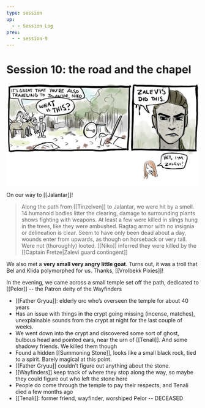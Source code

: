 ```yaml
---
type: session
up:
  - - Session Log
prev:
  - - session-9
---
```


# Session 10: the road and the chapel
![](/assets/obsidian/comic%2013.jpeg)

On our way to [[Jalantar]]! 

> Along the path from [[Tinzelven]] to Jalantar, we were hit by a smell. 14 humanoid bodies litter the clearing, damage to surrounding plants shows fighting with weapons. At least a few were killed in slings hung in the trees, like they were ambushed. Ragtag armor with no insignia or delineation is clear. Seem to have only been dead about a day, wounds enter from upwards, as though on horseback or very tall. Were not (thoroughly) looted. [[Niko]] inferred they were killed by the [[Captain Fretze|Zalevi guard contingent]]

We also met a **very small very angry little goat**. Turns out, it was a troll that Bel and Klida polymorphed for us. Thanks, [[Vrolbekk Pixies]]! 

In the evening, we came across a small temple set off the path, dedicated to  [[Pelor]] -- the Patron deity of the Wayfinders

- [[Father Gryuu]]: elderly orc who’s overseen the temple for about 40 years
- Has an issue with things in the crypt going missing (incense, matches), unexplainable sounds from the crypt at night for the last couple of weeks. 
- We went down into the crypt and discovered some sort of ghost, bulbous head and pointed ears, near the urn of [[Tenali]]. And some shadowy friends. We killed them though
- Found a hidden [[Summoning Stone]], looks like a small black rock, tied to a spirit. Barely magical at this point. 
- [[Father Gryuu]] couldn’t figure out anything about the stone. 
- [[Wayfinders]] keep track of where they stop along the way, so maybe they could figure out who left the stone here
- People do come through the temple to pay their respects, and Tenali died a few months ago
-  [[Tenali]]: former friend, wayfinder, worshiped Pelor -- DECEASED

